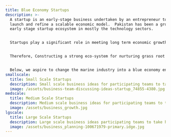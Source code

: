 ```yaml
---
title: Blue Economy Startups
description: >-
  A startup is an early-stage business undertaken by an entrepreneur to set up,
  launch and refine a scalable economic model.  Pakistan has been a growing
  early stage startup ecosystem in mostly the technology sectors. 


  Startups play a significant role in meeting long term economic growth for industry and nations. They create job opportunities which means more employment and improves the economy, spurs innovation and injects competition. This makes the industry cluster stronger and more future looking as continuous new ideas also improve the industry through lowering costs, improving yields, enhancing efficiency, making processes cost effective and developing products and services that are appropriate for unaddressed markets. 


  Therefore, Constructing a strong eco-system for nurturing grass root level startups with innovation in the country generates large-scale employment opportunities and derives sustainable economic growth. Pakistan is also entering a phase where it has the opportunity to enjoy a demographic dividend that can  boost the economy of the country.


  Below, we aspire to change the marine industry into a blue economy entrepreneurship ecosystem. To kick start thoughts and ideas we have curated some blue ideas trending around the world. All the startups are contributing towards revival of the blue sector. Participating teams can learn from these business ideas which will help them in creating better business plans for their blue economy related business ideas. These startups are further subdivided on a scale of Small, Medium and Large based on size of investment needed.
smallscale:
  title: Small Scale Startups
  description: Small scale business ideas for participating teams to take help from
  image: /assets/business-team-discussing-ideas-startup_74855-4380.jpg
medscale:
  title: Medium Scale Startups
  description: Medium scale business ideas for participating teams to take help from
  image: /assets/business_growth.jpg
lgscale:
  title: Large Scale Startups
  description: Large scale business ideas participating teams to take help from
  image: /assets/business_planning-100671979-primary.idge.jpg
---
```

